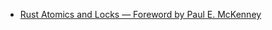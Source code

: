 - [Rust Atomics and Locks — Foreword by Paul E. McKenney](https://marabos.nl/atomics/foreword.html) 